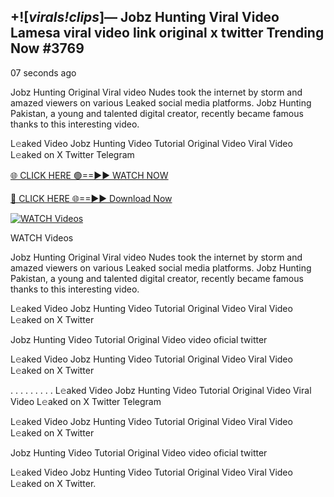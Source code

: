 ## +![*virals!clips*]— Jobz Hunting Viral Video Lamesa viral video link original x twitter Trending Now #3769

07 seconds ago

Jobz Hunting Original Viral video Nudes took the internet by storm and amazed viewers on various Leaked social media platforms. Jobz Hunting Pakistan, a young and talented digital creator, recently became famous thanks to this interesting video.

L𝚎aked Video Jobz Hunting Video Tutorial Original Video Viral Video L𝚎aked on X Twitter Telegram

[🌐 CLICK HERE 🟢==►► WATCH NOW](https://viral-video-full-free.blogspot.com/)

[🔴 CLICK HERE 🌐==►► Download Now](https://viral-video-full-free.blogspot.com/)

[![WATCH Videos](https://i.imgur.com/dJHk4Zq.gif)](https://viral-video-full-free.blogspot.com/)

WATCH Videos

Jobz Hunting Original Viral video Nudes took the internet by storm and amazed viewers on various Leaked social media platforms. Jobz Hunting Pakistan, a young and talented digital creator, recently became famous thanks to this interesting video.

L𝚎aked Video Jobz Hunting Video Tutorial Original Video Viral Video L𝚎aked on X Twitter

Jobz Hunting Video Tutorial Original Video video oficial twitter

L𝚎aked Video Jobz Hunting Video Tutorial Original Video Viral Video L𝚎aked on X Twitter

. . . . . . . . . L𝚎aked Video Jobz Hunting Video Tutorial Original Video Viral Video L𝚎aked on X Twitter Telegram

L𝚎aked Video Jobz Hunting Video Tutorial Original Video Viral Video L𝚎aked on X Twitter

Jobz Hunting Video Tutorial Original Video video oficial twitter

L𝚎aked Video Jobz Hunting Video Tutorial Original Video Viral Video L𝚎aked on X Twitter.
